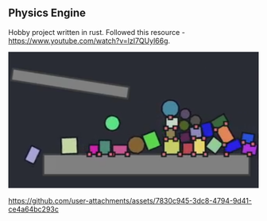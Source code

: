## Physics Engine
Hobby project written in rust.
Followed this resource - https://www.youtube.com/watch?v=lzI7QUyl66g.

![](phys.png)

https://github.com/user-attachments/assets/7830c945-3dc8-4794-9d41-ce4a64bc293c
